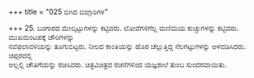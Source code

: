 +++
title = "025 ಬಿಗಿದ ಬಿಙ್ಗಾರಿಗಳ"

+++
25. ಬಂಗಾರದ ಮೇಲ್ಕಟ್ಟುಗಳನ್ನು ಕಟ್ಟಿದರು. ಲೋವೆಗಳಿಗೆಲ್ಲ ಮಣಿಮಯ ಕುಚ್ಚುಗಳನ್ನು ಕಟ್ಟಿದರು. ಮುಖಮಂಟಪಕ್ಕೆ ಚೌರಿಗಳನ್ನು   
ನವಫಲಾವಳಿಯನ್ನು ತೂಗುಬಿಟ್ಟರು. ನೀಲದ ಕಾಂತಿಯನ್ನು ಹೊರ ಚೆಲ್ಲುತ್ತಿದ್ದ ನೆಲಗಟ್ಟುಗಳನ್ನು ಅಳವಡಿಸಿದರು. ಚಪ್ಪರದಲ್ಲಿ   
ಅಲ್ಲಲ್ಲಿ ಚೌತಿಗೆಯನ್ನು ರಚಿಸಿದರು. ಚಿತ್ರವಿಚಿತ್ರದ ರಚನೆಗಳಿಂದ ಯಜ್ಞಶಾಲೆ ತುಂಬ ಸುಂದರವಾಯಿತು.